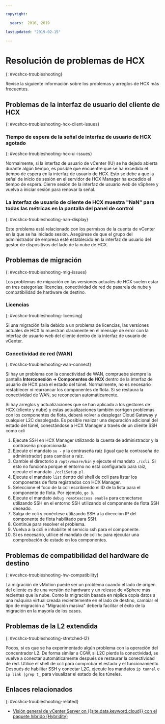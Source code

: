 ```yaml
---

copyright:

  years:  2016, 2019

lastupdated: "2019-02-15"

---
```


# Resolución de problemas de HCX
{: #vcshcx-troubleshooting}

Revise la siguiente información sobre los problemas y arreglos de HCX más frecuentes.

## Problemas de la interfaz de usuario del cliente de HCX
{: #vcshcx-troubleshooting-hcx-client-issues}

### Tiempo de espera de la señal de interfaz de usuario de HCX agotado
{: #vcshcx-troubleshooting-hcx-ui-issues}

Normalmente, si la interfaz de usuario de vCenter (IU) se ha dejado abierta durante algún tiempo, es posible que encuentre que se ha excedido el tiempo de espera en la interfaz de usuario de HCX. Esto se debe a que la señal de inicio de sesión en el servidor de HCX Manager ha excedido el tiempo de espera. Cierre sesión de la interfaz de usuario web de vSphere y vuelva a iniciar sesión para renovar la señal.

### La interfaz de usuario de cliente de HCX muestra "NaN" para todas las métricas en la pantalla del panel de control
{: #vcshcx-troubleshooting-nan-display}

Este problema está relacionado con los permisos de la cuenta de vCenter en la que se ha iniciado sesión. Asegúrese de que el grupo del administrador de empresa esté establecido en la interfaz de usuario del gestor de dispositivos del lado de la nube de HCX.

## Problemas de migración
{: #vcshcx-troubleshooting-mig-issues}

Los problemas de migración en las versiones actuales de HCX suelen estar en tres categorías: licencias, conectividad de red de pasarela de nube y compatibilidad de hardware de destino.

### Licencias
{: #vcshcx-troubleshooting-licensing}

Si una migración falla debido a un problema de licencias, las versiones actuales de HCX lo muestran claramente en el mensaje de error con la interfaz de usuario web del cliente dentro de la interfaz de usuario de vCenter.

### Conectividad de red (WAN)
{: #vcshcx-troubleshooting-wan-connect}

Si hay un problema con la conectividad de WAN, compruebe siempre la pantalla **Interconexión -> Componentes de HCX** dentro de la interfaz de usuario de HCX para el estado del túnel. Normalmente, no es necesario restablecer ni rearrancar los componentes de flota. Si se restaura la conectividad de WAN, se reconectan automáticamente.

Si hay arreglos y actualizaciones que se han aplicado a los gestores de HCX (cliente y nube) y estas actualizaciones también corrigen problemas con los componentes de flota, deberá volver a desplegar Cloud Gateway y cualquier L2C desplegada. Es posible realizar una depuración adicional del estado del túnel, conectándose a HCX Manager a través de un cliente SSH como ccli  

1. Ejecute SSH en HCX Manager utilizando la cuenta de administrador y la contraseña proporcionada.
2. Ejecute el mandato `su -` y la contraseña raíz (igual que la contraseña de administrador) para cambiar a raíz.
3. Cambie el directorio a `/opt/vmware/bin` y ejecute el mandato `./ccli`. Si esto no funciona porque el entorno no está configurado para raíz, ejecute el mandato `./ccliSetup.pl`.
4. Ejecute el mandato `list` dentro del shell de ccli para listar los componentes de flota registrados con HCX Manager.
5. Seleccione el foco de la ccli escribiendo el ID de la lista para el componente de flota. Por ejemplo, `go 8`.
6. Ejecute el mandato `debug remoteaccess enable` para conectarse utilizando SSH en el entorno SSH utilizando el componente de flota SSH deseado.
7. Salga de ccli y conéctese utilizando SSH a la dirección IP del componente de flota habilitado para SSH.
9. Continúe para resolver el problema.
10. Vuelva a la ccli e inhabilite el servicio ssh para el componente.
11. Si es necesario, utilice el mandato de ccli `hc` para ejecutar una comprobación de estado en los componentes.

## Problemas de compatibilidad del hardware de destino
{: #vcshcx-troubleshooting-hw-compatibility}

La migración de vMotion puede ser un problema cuando el lado de origen del cliente es de una versión de hardware y un release de vSphere más recientes que la nube. Como la migración basada en réplica copia datos a una máquina virtual creada recientemente en el lado de destino, cambiar el tipo de migración a "Migración masiva" debería facilitar el éxito de la migración en la mayoría de los casos.

## Problemas de la L2 extendida
{: #vcshcx-troubleshooting-stretched-l2}

Pocos, si es que se ha experimentado algún problema con la operación del concentrador L2. De forma similar a CGW, si L2C pierde la conectividad, se vuelve a conectar automáticamente después de restaurar la conectividad de red. Utilice el shell de ccli para comprobar el estado y el funcionamiento. Después de habilitar SSH y conectar L2C, ejecute los mandatos `ip tunnel` e `ip link |grep t_` para visualizar el estado de los túneles.

## Enlaces relacionados
{: #vcshcx-troubleshooting-related}

* [Visión general de vCenter Server on {{site.data.keyword.cloud}} con el paquete híbrido (Hybridity)](/docs/services/vmwaresolutions/archiref/vcs?topic=vmware-solutions-vcs-hybridity-intro)   
